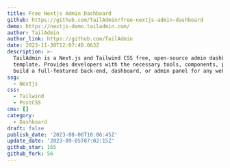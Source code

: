 ```yaml
---
title: Free Nextjs Admin Dashboard
github: https://github.com/TailAdmin/free-nextjs-admin-dashboard
demo: https://nextjs-demo.tailadmin.com/
author: TailAdmin
author_link: https://github.com/TailAdmin
date: 2023-11-30T12:07:40.063Z
description: >-
  TailAdmin is a Next.js and Tailwind CSS free, open-source admin dashboard
  template. Provides developers with the necessary tools, components, pages to
  build a full-featured back-end, dashboard, or admin panel for any web project.
ssg:
  - Nextjs
css:
  - Tailwind
  - PostCSS
cms: []
category:
  - Dashboard
draft: false
publish_date: '2023-08-06T10:06:45Z'
update_date: '2023-09-05T07:02:15Z'
github_star: 165
github_fork: 56
---
```

